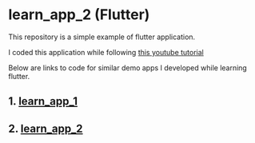 # learn_app_2 (Flutter)

This repository is a simple example of flutter application.

I coded this application while following [this youtube tutorial](https://youtu.be/GLSG_Wh_YWc)

Below are links to code for similar demo apps I developed while learning flutter.

## 1. [learn_app_1](https://github.com/sumitsk20/flutter_demo_app_1)
## 2. [learn_app_2](https://github.com/sumitsk20/flutter_demo_app_2)
